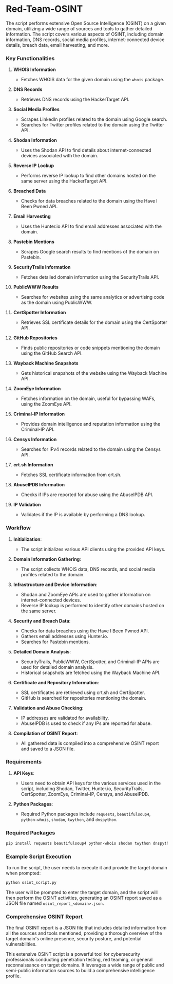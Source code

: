 # Red-Team-OSINT

The script performs extensive Open Source Intelligence (OSINT) on a given domain, utilizing a wide range of sources and tools to gather detailed information. The script covers various aspects of OSINT, including domain information, DNS records, social media profiles, internet-connected device details, breach data, email harvesting, and more.

### Key Functionalities

1. **WHOIS Information**
   - Fetches WHOIS data for the given domain using the `whois` package.

2. **DNS Records**
   - Retrieves DNS records using the HackerTarget API.

3. **Social Media Profiles**
   - Scrapes LinkedIn profiles related to the domain using Google search.
   - Searches for Twitter profiles related to the domain using the Twitter API.

4. **Shodan Information**
   - Uses the Shodan API to find details about internet-connected devices associated with the domain.

5. **Reverse IP Lookup**
   - Performs reverse IP lookup to find other domains hosted on the same server using the HackerTarget API.

6. **Breached Data**
   - Checks for data breaches related to the domain using the Have I Been Pwned API.

7. **Email Harvesting**
   - Uses the Hunter.io API to find email addresses associated with the domain.

8. **Pastebin Mentions**
   - Scrapes Google search results to find mentions of the domain on Pastebin.

9. **SecurityTrails Information**
   - Fetches detailed domain information using the SecurityTrails API.

10. **PublicWWW Results**
    - Searches for websites using the same analytics or advertising code as the domain using PublicWWW.

11. **CertSpotter Information**
    - Retrieves SSL certificate details for the domain using the CertSpotter API.

12. **GitHub Repositories**
    - Finds public repositories or code snippets mentioning the domain using the GitHub Search API.

13. **Wayback Machine Snapshots**
    - Gets historical snapshots of the website using the Wayback Machine API.

14. **ZoomEye Information**
    - Fetches information on the domain, useful for bypassing WAFs, using the ZoomEye API.

15. **Criminal-IP Information**
    - Provides domain intelligence and reputation information using the Criminal-IP API.

16. **Censys Information**
    - Searches for IPv4 records related to the domain using the Censys API.

17. **crt.sh Information**
    - Fetches SSL certificate information from crt.sh.

18. **AbuseIPDB Information**
    - Checks if IPs are reported for abuse using the AbuseIPDB API.

19. **IP Validation**
    - Validates if the IP is available by performing a DNS lookup.

### Workflow

1. **Initialization**:
   - The script initializes various API clients using the provided API keys.

2. **Domain Information Gathering**:
   - The script collects WHOIS data, DNS records, and social media profiles related to the domain.

3. **Infrastructure and Device Information**:
   - Shodan and ZoomEye APIs are used to gather information on internet-connected devices.
   - Reverse IP lookup is performed to identify other domains hosted on the same server.

4. **Security and Breach Data**:
   - Checks for data breaches using the Have I Been Pwned API.
   - Gathers email addresses using Hunter.io.
   - Searches for Pastebin mentions.

5. **Detailed Domain Analysis**:
   - SecurityTrails, PublicWWW, CertSpotter, and Criminal-IP APIs are used for detailed domain analysis.
   - Historical snapshots are fetched using the Wayback Machine API.

6. **Certificate and Repository Information**:
   - SSL certificates are retrieved using crt.sh and CertSpotter.
   - GitHub is searched for repositories mentioning the domain.

7. **Validation and Abuse Checking**:
   - IP addresses are validated for availability.
   - AbuseIPDB is used to check if any IPs are reported for abuse.

8. **Compilation of OSINT Report**:
   - All gathered data is compiled into a comprehensive OSINT report and saved to a JSON file.

### Requirements

1. **API Keys**:
   - Users need to obtain API keys for the various services used in the script, including Shodan, Twitter, Hunter.io, SecurityTrails, CertSpotter, ZoomEye, Criminal-IP, Censys, and AbuseIPDB.

2. **Python Packages**:
   - Required Python packages include `requests`, `beautifulsoup4`, `python-whois`, `shodan`, `twython`, and `dnspython`.

### Required Packages

```bash
pip install requests beautifulsoup4 python-whois shodan twython dnspython
```
### Example Script Execution

To run the script, the user needs to execute it and provide the target domain when prompted:
```bash
python osint_script.py
```
The user will be prompted to enter the target domain, and the script will then perform the OSINT activities, generating an OSINT report saved as a JSON file named `osint_report_<domain>.json`.

### Comprehensive OSINT Report

The final OSINT report is a JSON file that includes detailed information from all the sources and tools mentioned, providing a thorough overview of the target domain's online presence, security posture, and potential vulnerabilities.

This extensive OSINT script is a powerful tool for cybersecurity professionals conducting penetration testing, red teaming, or general reconnaissance on target domains. It leverages a wide range of public and semi-public information sources to build a comprehensive intelligence profile.
